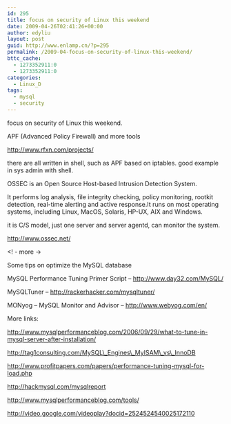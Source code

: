 ```yaml
---
id: 295
title: focus on security of Linux this weekend
date: 2009-04-26T02:41:26+00:00
author: edyliu
layout: post
guid: http://www.enlamp.cn/?p=295
permalink: /2009-04-focus-on-security-of-linux-this-weekend/
bttc_cache:
  - 1273352911:0
  - 1273352911:0
categories:
  - Linux_D
tags:
  - mysql
  - security
---
```

focus on security of Linux this weekend.

APF (Advanced Policy Firewall) and more tools
  
http://www.rfxn.com/projects/
  
there are all written in shell, such as APF based on iptables. good example in sys admin with shell.

OSSEC is an Open Source Host-based Intrusion Detection System.
  
It performs log analysis, file integrity checking, policy monitoring, rootkit detection, real-time alerting and active response.It runs on most operating systems, including Linux, MacOS, Solaris, HP-UX, AIX and Windows.
  
it is C/S model, just one server and server agentd, can monitor the system.
  
http://www.ossec.net/

<! - more ->
  
Some tips on optimize the MySQL database

MySQL Performance Tuning Primer Script &#8211; http://www.day32.com/MySQL/

MySQLTuner &#8211; http://rackerhacker.com/mysqltuner/

MONyog &#8211; MySQL Monitor and Advisor &#8211; http://www.webyog.com/en/

More links:
  
http://www.mysqlperformanceblog.com/2006/09/29/what-to-tune-in-mysql-server-after-installation/
  
http://tag1consulting.com/MySQL\_Engines\_MyISAM\_vs\_InnoDB
  
http://www.profitpapers.com/papers/performance-tuning-mysql-for-load.php
  
http://hackmysql.com/mysqlreport
  
http://www.mysqlperformanceblog.com/tools/
  
http://video.google.com/videoplay?docid=2524524540025172110